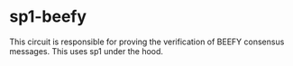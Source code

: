# sp1-beefy

This circuit is responsible for proving the verification of BEEFY consensus messages. This uses sp1 under the hood.